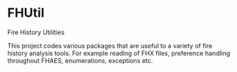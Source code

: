 # FHUtil
Fire History Utilities

This project codes various packages that are useful to a variety of fire history analysis tools.  For example reading of FHX files, preference handling throughout FHAES, enumerations, exceptions etc.